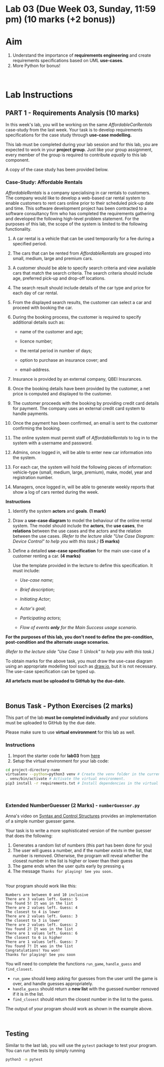 ﻿# Lab 03 (Due Week 03, Sunday, 11:59 pm) (10 marks (+2 bonus))

# Aim

1.  Understand the importance of **requirements engineering** and create requirements specifications based on UML **use-cases**.
2.  More Python for bonus!

<br/>

# Lab Instructions

## PART 1 - Requirements Analysis (10 marks)

In this week's lab, you will be working on the same *AffordableCarRentals* case-study from the last week. Your task is to develop requirements specifications for the case study through **use-case modelling.**


This lab must be completed during your lab session and for this lab, you are expected to work in your **project group**. Just like your group assignment, every member of the group is required to contribute *equally* to this lab component.

A copy of the case study has been provided below.


### Case-Study: Affordable Rentals

*AffordableRentals* is a company specialising in car rentals to customers. The company would like to develop a web-based car rental system to enable customers to rent cars online prior to their scheduled pick-up date and time. This software development project has been contracted to a software consultancy firm who has completed the requirements gathering and developed the following high-level problem statement. For the purposes of this lab, the scope of the system is limited to the following functionality.

1.  A car rental is a vehicle that can be used temporarily for a fee during a specified period.
    
2.  The cars that can be rented from _AffordableRentals_ are grouped into small, medium, large and premium cars.
    
3.  A customer should be able to specify search criteria and view available cars that match the search criteria. The search criteria should include age, preferred pick-up and drop-off locations.
    
4.  The search result should include details of the car type and price for each day of car rental.
    
5.  From the displayed search results, the customer can select a car and proceed with booking the car.
    
6.  During the booking process, the customer is required to specify additional details such as:
    
    -   name of the customer and age;
        
    -   licence number;
        
    -   the rental period in number of days;
        
    -   option to purchase an insurance cover; and
        
    -   email-address.
        
7.  Insurance is provided by an external company, QBEI Insurances.
    
8.  Once the booking details have been provided by the customer, a net price is computed and displayed to the customer.
    
9.  The customer proceeds with the booking by providing credit card details for payment. The company uses an external credit card system to handle payments.
    
10.  Once the payment has been confirmed, an email is sent to the customer confirming the booking.
    
11.  The online system must permit staff of _AffordableRentals_ to log in to the system with a username and password.
    
12.  Admins, once logged in, will be able to enter new car information into the system.
    
13.  For each car, the system will hold the following pieces of information: vehicle-type (small, medium, large, premium), make, model, year and registration number.
    
14.  Managers, once logged in, will be able to generate weekly reports that show a log of cars rented during the week.



**Instructions**

1.  Identify the system **actors** and **goals**. **(1 mark)**
    
2.  Draw a **use-case diagram** to model the behaviour of the online rental system. The model should include the **actors**, the **use cases**, the **relations** between the use cases and the actors and the relation between the use cases. _(Refer to the lecture slide "Use Case Diagram: Device Control" to help you with this task.)_ **(5 marks)**
    
3.  Define a detailed **use-case specification** for the main use-case of a customer renting a car. **(4 marks)**
    
    Use the template provided in the lecture to define this specification. It must include:
    
    -   _Use-case name_;
        
    -   _Brief description_;
 
    -   _Initiating Actor_;
        
    -   _Actor's goal_;
        
    -   _Participating actors_;
        
    -   _Flow of events **only** for the Main Success usage scenario_.
        

****For the purposes of this lab, you don't need to define the pre-condition, post-condition and the alternate usage scenarios.****

_(Refer to the lecture slide "Use Case 1: Unlock" to help you with this task.)_

To obtain marks for the above task, you must draw the use-case diagram using an appropriate modelling tool such as [draw.io](http://draw.io/), but it is not necessary. The use-case specification can be typed up. 
 
**All artefacts must be uploaded to GitHub by the due-date.**


<br/>


## Bonus Task - Python Exercises (2 marks)

This part of the lab **must be completed individually** and your solutions must be uploaded to GitHub by the due date.  

Please make sure to use **virtual environment** for this lab as well.

### Instructions
 1. Import the starter code for **lab03** from [here](https://cgi.cse.unsw.edu.au/~cs1531/github/run.cgi/labs/)
 2. Setup the virtual environment for your lab code:

```bash
cd project-directory-name
virtualenv --python=python3 venv # Create the venv folder in the current directory.
. venv/bin/activate # Activate the virtual environment.
pip3 install -r requirements.txt # Install dependencies in the virtual environment.
```

  <br>

### Extended NumberGuesser (2 Marks) - `numberGuesser.py`

Anna's video on [Syntax and Control Structures](https://www.youtube.com/watch?v=TqA_kg6nhyo&index=3&list=PLbSaCpDlfd6p1h87LKUWDa7TBGQhLYQXW) provides an implementation of a simple number guesser game.

Your task is to write a more sophisticated version of the number guesser that does the following:
1. Generates a random list of numbers (this part has been done for you)
2. The user will guess a number, and if the number *exists* in the list, that number is removed. Otherwise, the program will reveal whether the closest number in the list is higher or lower than their guess
3. The game ends when the user quits early by pressing `q`
4. The message `Thanks for playing! See you soon.`

<br/>
Your program should work like this:

```
Numbers are between 0 and 10 inclusive
There are 3 values left. Guess: 5
You found 5! It was in the list
There are 2 values left. Guess: 4
The closest to 4 is lower
There are 2 values left. Guess: 3
The closest to 3 is lower
There are 2 values left. Guess: 2
You found 2! It was in the list
There are 1 values left. Guess: 6
The closest to 6 is higher
There are 1 values left. Guess: 7
You found 7! It was in the list
Congratulations! You won!
Thanks for playing! See you soon
```

You will need to complete the functions `run_game`, `handle_guess` and `find_closest`.

-   `run_game` should keep asking for guesses from the user until the game is over, and handle guesses appropriately.
-   `handle_guess` should return a **new list** with the guessed number removed if it is in the list.
-   `find_closest` should return the closest number in the list to the guess.

The output of your program should work as shown in the example above.

<br/>

## Testing

Similar to the last lab, you will use the `pytest` package to test your program. You can run the tests by simply running

```bash
python3 -m pytest
```

